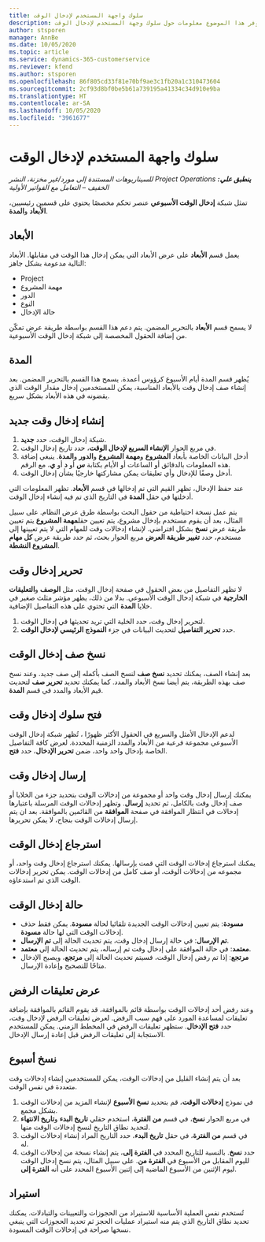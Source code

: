```yaml
---
title: سلوك واجهة المستخدم لإدخال الوقت
description: يوفر هذا الموضوع معلومات حول سلوك وجهة المستخدم لإدخال الوقت.
author: stsporen
manager: AnnBe
ms.date: 10/05/2020
ms.topic: article
ms.service: dynamics-365-customerservice
ms.reviewer: kfend
ms.author: stsporen
ms.openlocfilehash: 86f805cd33f81e70bf9ae3c1fb20a1c310473604
ms.sourcegitcommit: 2cf93d8bf0be5b61a739195a41334c34d910e9ba
ms.translationtype: HT
ms.contentlocale: ar-SA
ms.lasthandoff: 10/05/2020
ms.locfileid: "3961677"
---
```

# <a name="time-entry-ui-behavior"></a>سلوك واجهة المستخدم لإدخال الوقت

_**ينطبق علي:** ‏‫Project Operations للسيناريوهات المستندة إلى مورد/غير مخزنة‬، ‏‫النشر الخفيف – التعامل مع الفواتير الأولية‬_


تمثل شبكة **إدخال الوقت الأسبوعي** عنصر تحكم مخصصًا يحتوي على قسمين رئيسيين، **الأبعاد** و**المدة**.

## <a name="dimensions"></a>الأبعاد
يعمل قسم **الأبعاد** على عرض الأبعاد التي يمكن إدخال هذا الوقت في مقابلها. الأبعاد التالية مدعومة بشكل جاهز:

  - Project
  - مهمة المشروع
  - الدور
  - النوع
  - حالة الإدخال

لا يسمح قسم **الأبعاد** بالتحرير المضمن. يتم دعم هذا القسم بواسطة طريقة عرض تمكّن من إضافة الحقول المخصصة إلى شبكة إدخال الوقت الأسبوعية.

## <a name="duration"></a>المدة
يُظهر قسم المدة أيام الأسبوع كرؤوس أعمدة. يسمح هذا القسم بالتحرير المضمن. بعد إنشاء صف إدخال وقت بالأبعاد المناسبة، يمكن للمستخدمين إدخال مقدار الوقت الذي يقضونه في هذه الأبعاد بشكل سريع.

## <a name="create-a-new-time-entry"></a>إنشاء إدخال وقت جديد

1. شبكة إدخال الوقت، حدد **جديد**. 
2. في مربع الحوار **الإنشاء السريع لإدخال الوقت**، حدد تاريخ إدخال الوقت.
3. أدخل البيانات الخاصة بأبعاد **المشروع** و**مهمة المشروع** و**الدور** و**المدة**. ينبغي إضافة هذه المعلومات بالدقائق أو الساعات أو الأيام بكتابة **س** أو **د** أو **ي**، مع الرقم. 
4. أدخل وصفًا للإدخال وأي تعليقات يمكن مشاركتها خارجيًا بشأن إدخال الوقت. 

عند حفظ الإدخال، تظهر القيم التي تم إدخالها في قسم **الأبعاد**. تظهر المعلومات التي أدخلتها في حقل **المدة** في التاريخ الذي تم فيه إنشاء إدخال الوقت.

يتم عمل نسخة احتياطية من حقول البحث بواسطة طرق عرض النظام. على سبيل المثال، بعد أن يقوم مستخدم بإدخال مشروع، يتم تعيين حقل**مهمة المشروع** يتم تعيين طريقة عرض **نسخ** بشكل افتراضي. لإنشاء إدخالات وقت للمهام التي لا يتم تعيينها إلى مستخدم، حدد **تغيير طريقة العرض** مربع الحوار بحث، ثم حدد طريقة عرض **كل مهام المشروع النشطة**.

## <a name="edit-a-time-entry"></a>تحرير إدخال وقت 
لا تظهر التفاصيل من بعض الحقول في صفحة إدخال الوقت، مثل **الوصف** و**التعليقات الخارجية** في شبكة إدخال الوقت الأسبوعي. بدلا من ذلك، يظهر مؤشر مثلث صغير في خلايا **المدة** التي تحتوي على هذه التفاصيل الإضافية. 

1. لتحرير إدخال وقت، حدد الخلية التي تريد تحديثها في إدخال الوقت.
2. حدد **تحرير التفاصيل** لتحديث البيانات في جزء **النموذج الرئيسي لإدخال الوقت**. 

## <a name="copy-a-time-entry-row"></a>نسخ صف إدخال الوقت
بعد إنشاء الصف، يمكنك تحديد **نسخ صف** لنسخ الصف بأكمله إلى صف جديد. وعند نسخ صف بهذه الطريقة، يتم أيضا نسخ الأبعاد والمدد. كما يمكنك تحديد **تحرير صف** لتحديث قيم الأبعاد والمدد في قسم **المدة**.

## <a name="open-a-time-entry-behavior"></a>فتح سلوك إدخال وقت
لدعم الإدخال الأمثل والسريع في الحقول الأكثر ظهورًا ، تُظهر شبكة إدخال الوقت الأسبوعي مجموعة فرعية من الأبعاد والمدد الزمنية المحددة. لعرض كافة التفاصيل الخاصة بإدخال واحد واحد، ضمن **تحرير الإدخال**، حدد **فتح**.

## <a name="submit-a-time-entry"></a>إرسال إدخال وقت
يمكنك إرسال إدخال وقت واحد أو مجموعة من إدخالات الوقت بتحديد جزء من الخلايا أو صف إدخال وقت بالكامل، ثم تحديد **إرسال**. وتظهر إدخالات الوقت المرسلة باعتبارها إدخالات في انتظار الموافقة في صفحة **الموافقة** من القائمين بالموافقة. بعد ان يتم إرسال إدخالات الوقت بنجاح، لا يمكن تحريرها.

## <a name="recall-a-time-entry"></a>استرجاع إدخال الوقت
يمكنك استرجاع إدخالات الوقت التي قمت بإرسالها. يمكنك استرجاع إدخال وقت واحد، أو مجموعه من إدخالات الوقت، أو صف كامل من إدخالات الوقت. يمكن تحرير إدخالات الوقت الذي تم استدعاؤه.

## <a name="time-entry-status"></a>حالة إدخال الوقت

- **مسودة**: يتم تعيين إدخالات الوقت الجديدة تلقائيا لحالة **مسودة**. يمكن فقط حذف إدخالات الوقت التي لها حالة **مسودة**.
- **تم الإرسال**: في حالة إرسال إدخال وقت، يتم تحديث الحالة إلى **تم الإرسال**. 
- **معتمد**: في حالة الموافقة على إدخال وقت تم إرساله، يتم تحديث الحالة إلى **معتمد**. 
- **مرتجع**: إذا تم رفض إدخال الوقت، فسيتم تحديث الحالة إلى **مرتجع**، ويصبح الإدخال متاحًا للتصحيح وإعادة الإرسال. 

## <a name="view-rejection-comments"></a>عرض تعليقات الرفض
وعند رفض أحد إدخالات الوقت بواسطة قائم بالموافقة، قد يقوم القائم بالموافقة بإضافة تعليقات لمساعدة المورد على فهم سبب الرفض. لعرض تعليقات الرفض لإدخال وقت، حدد **فتح الإدخال**. ستظهر تعليقات الرفض في المخطط الزمني. يمكن للمستخدم الاستجابة إلى تعليقات الرفض قبل إعادة إرسال الإدخال.

## <a name="copy-week"></a>نسخ أسبوع
بعد أن يتم إنشاء القليل من إدخالات الوقت، يمكن للمستخدمين إنشاء إدخالات وقت متعددة في نفس الوقت.

1. في نموذج **إدخالات الوقت**، قم بتحديد **نسخ الأسبوع** لإنشاء المزيد من إدخالات الوقت بشكل مجمع. 
2. في مربع الحوار **نسخ**، في قسم **من الفترة**، استخدم حقلي **تاريخ البدء** و**تاريخ الانتهاء** لتحديد نطاق التاريخ لنسخ إدخالات الوقت منها. 
3. في قسم **من الفترة**، في حقل **تاريخ البدء**، حدد التاريخ المراد إنشاء إدخالات الوقت له. 
4. حدد **نسخ**. بالنسبة للتاريخ المحدد في **الفترة إلى**، يتم إنشاء نسخة من إدخالات الوقت لليوم المقابل من الأسبوع في **الفترة من**. على سبيل المثال، يتم نسخ إدخال الوقت ليوم الإثنين من الأسبوع الماضية إلى إثنين الأسبوع المحدد على أنه **الفترة إلى**.

## <a name="import"></a>استيراد
تُستخدم نفس العملية الأساسية للاستيراد من الحجوزات والتعيينات والتبادلات. يمكنك تحديد نطاق التاريخ الذي يتم منه استيراد عمليات الحجز ثم تحديد الحجوزات التي ينبغي نسخها صراحة في إدخالات الوقت المسودة. 
